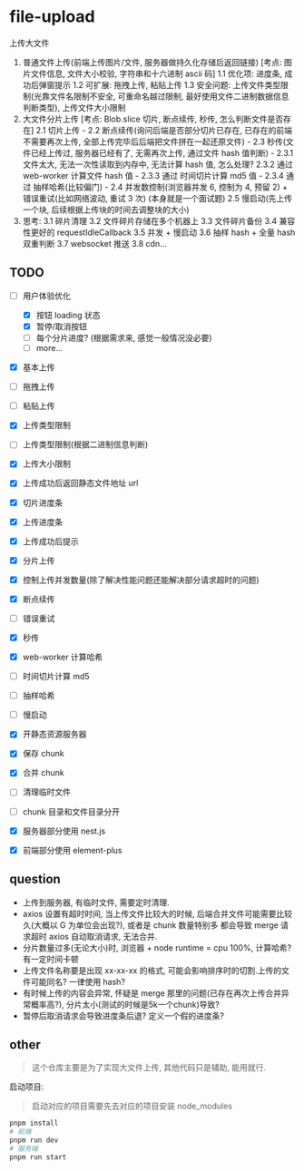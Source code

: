 # file-upload

上传大文件

1. 普通文件上传(前端上传图片/文件, 服务器做持久化存储后返回链接) [考点: 图片文件信息, 文件大小校验, 字符串和十六进制 ascii 码]
   1.1 优化项: 进度条, 成功后弹窗提示
   1.2 可扩展: 拖拽上传, 粘贴上传
   1.3 安全问题: 上传文件类型限制(光靠文件名限制不安全, 可重命名越过限制, 最好使用文件二进制数据信息判断类型), 上传文件大小限制
2. 大文件分片上传 [考点: Blob.slice 切片, 断点续传, 秒传, 怎么判断文件是否存在]
   2.1 切片上传 -
   2.2 断点续传(询问后端是否部分切片已存在, 已存在的前端不需要再次上传, 全部上传完毕后后端把文件拼在一起还原文件) -
   2.3 秒传(文件已经上传过, 服务器已经有了, 无需再次上传, 通过文件 hash 值判断) -
   2.3.1 文件太大, 无法一次性读取到内存中, 无法计算 hash 值, 怎么处理?
   2.3.2 通过 web-worker 计算文件 hash 值 -
   2.3.3 通过 时间切片计算 md5 值 -
   2.3.4 通过 抽样哈希(比较偏门) -
   2.4 并发数控制(浏览器并发 6, 控制为 4, 预留 2) + 错误重试(比如网络波动, 重试 3 次) (本身就是一个面试题)
   2.5 慢启动(先上传一个块, 后续根据上传块的时间去调整块的大小)
3. 思考:
   3.1 碎片清理
   3.2 文件碎片存储在多个机器上
   3.3 文件碎片备份
   3.4 兼容性更好的 requestIdleCallback
   3.5 并发 + 慢启动
   3.6 抽样 hash + 全量 hash 双重判断
   3.7 websocket 推送
   3.8 cdn...

## TODO

- [ ] 用户体验优化
  - [x] 按钮 loading 状态
  - [x] 暂停/取消按钮
  - [ ] 每个分片进度? (根据需求来, 感觉一般情况没必要)
  - [ ] more...
- [x] 基本上传
- [ ] 拖拽上传
- [ ] 粘贴上传
- [x] 上传类型限制
- [ ] 上传类型限制(根据二进制信息判断)
- [x] 上传大小限制
- [x] 上传成功后返回静态文件地址 url
- [x] 切片进度条
- [x] 上传进度条
- [x] 上传成功后提示
- [x] 分片上传
- [x] 控制上传并发数量(除了解决性能问题还能解决部分请求超时的问题)
- [x] 断点续传
- [ ] 错误重试
- [x] 秒传
- [x] web-worker 计算哈希
- [ ] 时间切片计算 md5
- [ ] 抽样哈希
- [ ] 慢启动

- [x] 开静态资源服务器
- [x] 保存 chunk
- [x] 合并 chunk
- [ ] 清理临时文件
- [ ] chunk 目录和文件目录分开

- [x] 服务器部分使用 nest.js
- [x] 前端部分使用 element-plus

## question

- 上传到服务器, 有临时文件, 需要定时清理.
- axios 设置有超时时间, 当上传文件比较大的时候, 后端合并文件可能需要比较久(大概以 G 为单位会出现?), 或者是 chunk 数量特别多 都会导致 merge 请求超时 axios 自动取消请求, 无法合并.
- 分片数量过多(无论大小)时, 浏览器 + node runtime = cpu 100%, 计算哈希?有一定时间卡顿
- 上传文件名称要是出现 xx-xx-xx 的格式, 可能会影响排序时的切割.上传的文件可能同名? 一律使用 hash?
- 有时候上传的内容会异常, 怀疑是 merge 那里的问题(已存在再次上传合并异常概率高?), 分片太小(测试的时候是5k一个chunk)导致?
- 暂停后取消请求会导致进度条后退? 定义一个假的进度条?

## other

> 这个仓库主要是为了实现大文件上传, 其他代码只是辅助, 能用就行.

启动项目:

> 启动对应的项目需要先去对应的项目安装 node_modules

```bash
pnpm install
# 前端
pnpm run dev
# 服务端
pnpm run start
```
